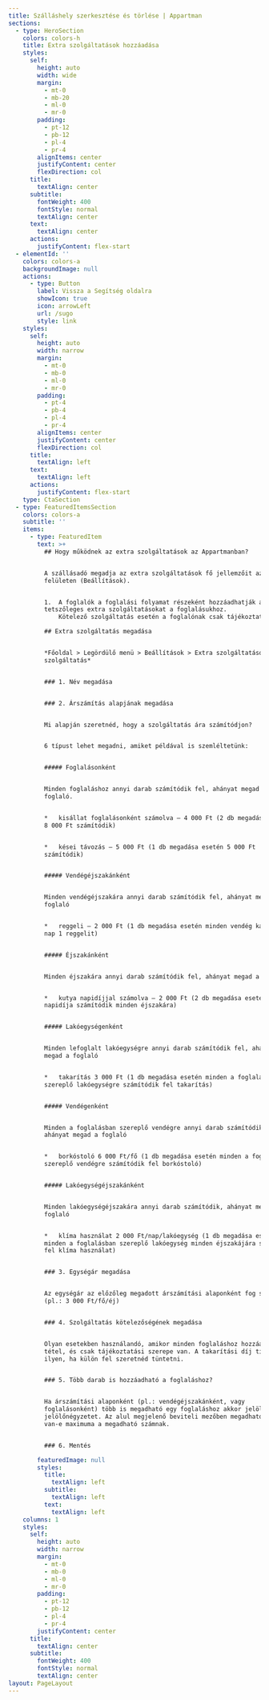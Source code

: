 ```yaml
---
title: Szálláshely szerkesztése és törlése | Appartman
sections:
  - type: HeroSection
    colors: colors-h
    title: Extra szolgáltatások hozzáadása
    styles:
      self:
        height: auto
        width: wide
        margin:
          - mt-0
          - mb-20
          - ml-0
          - mr-0
        padding:
          - pt-12
          - pb-12
          - pl-4
          - pr-4
        alignItems: center
        justifyContent: center
        flexDirection: col
      title:
        textAlign: center
      subtitle:
        fontWeight: 400
        fontStyle: normal
        textAlign: center
      text:
        textAlign: center
      actions:
        justifyContent: flex-start
  - elementId: ''
    colors: colors-a
    backgroundImage: null
    actions:
      - type: Button
        label: Vissza a Segítség oldalra
        showIcon: true
        icon: arrowLeft
        url: /sugo
        style: link
    styles:
      self:
        height: auto
        width: narrow
        margin:
          - mt-0
          - mb-0
          - ml-0
          - mr-0
        padding:
          - pt-4
          - pb-4
          - pl-4
          - pr-4
        alignItems: center
        justifyContent: center
        flexDirection: col
      title:
        textAlign: left
      text:
        textAlign: left
      actions:
        justifyContent: flex-start
    type: CtaSection
  - type: FeaturedItemsSection
    colors: colors-a
    subtitle: ''
    items:
      - type: FeaturedItem
        text: >+
          ## Hogy működnek az extra szolgáltatások az Appartmanban?


          A szállásadó megadja az extra szolgáltatások fő jellemzőit az admin
          felületen (Beállítások).


          1.  A foglalók a foglalási folyamat részeként hozzáadhatják a
          tetszőleges extra szolgáltatásokat a foglalásukhoz.
              Kötelező szolgáltatás esetén a foglalónak csak tájékoztatás jelleggel jelenik meg az extra szolgáltatás. Ilyen lehet például a takarítás.

          ## Extra szolgáltatás megadása


          *Főoldal > Legördülő menü > Beállítások > Extra szolgáltatások > Új
          szolgáltatás*


          ### 1. Név megadása


          ### 2. Árszámítás alapjának megadása


          Mi alapján szeretnéd, hogy a szolgáltatás ára számítódjon?


          6 típust lehet megadni, amiket példával is szemléltetünk:


          ##### Foglalásonként


          Minden foglaláshoz annyi darab számítódik fel, ahányat megad a
          foglaló.


          *   kisállat foglalásonként számolva – 4 000 Ft (2 db megadása esetén
          8 000 Ft számítódik)


          *   kései távozás – 5 000 Ft (1 db megadása esetén 5 000 Ft
          számítódik)


          ##### Vendégéjszakánként


          Minden vendégéjszakára annyi darab számítódik fel, ahányat megad a
          foglaló


          *   reggeli – 2 000 Ft (1 db megadása esetén minden vendég kap minden
          nap 1 reggelit)


          ##### Éjszakánként


          Minden éjszakára annyi darab számítódik fel, ahányat megad a foglaló


          *   kutya napidíjjal számolva – 2 000 Ft (2 db megadása esetén 2 kutya
          napidíja számítódik minden éjszakára)


          ##### Lakóegységenként


          Minden lefoglalt lakóegységre annyi darab számítódik fel, ahányat
          megad a foglaló


          *   takarítás 3 000 Ft (1 db megadása esetén minden a foglalásban
          szereplő lakóegységre számítódik fel takarítás)


          ##### Vendégenként


          Minden a foglalásban szereplő vendégre annyi darab számítódik fel,
          ahányat megad a foglaló


          *   borkóstoló 6 000 Ft/fő (1 db megadása esetén minden a foglalásban
          szereplő vendégre számítódik fel borkóstoló)


          ##### Lakóegységéjszakánként


          Minden lakóegységéjszakára annyi darab számítódik, ahányat megad a
          foglaló


          *   klíma használat 2 000 Ft/nap/lakóegység (1 db megadása esetén
          minden a foglalásban szereplő lakóegység minden éjszakájára számítódik
          fel klíma használat)


          ### 3. Egységár megadása


          Az egységár az előzőleg megadott árszámítási alaponként fog számítódni
          (pl.: 3 000 Ft/fő/éj)


          ### 4. Szolgáltatás kötelezőségének megadása


          Olyan esetekben használandó, amikor minden foglaláshoz hozzáadódik a
          tétel, és csak tájékoztatási szerepe van. A takarítási díj tipikusan
          ilyen, ha külön fel szeretnéd tüntetni.


          ### 5. Több darab is hozzáadható a foglaláshoz?


          Ha árszámítási alaponként (pl.: vendégéjszakánként, vagy
          foglalásonként) több is megadható egy foglaláshoz akkor jelöld be a
          jelölőnégyzetet. Az alul megjelenő beviteli mezőben megadhatod, hogy
          van-e maximuma a megadható számnak.


          ### 6. Mentés

        featuredImage: null
        styles:
          title:
            textAlign: left
          subtitle:
            textAlign: left
          text:
            textAlign: left
    columns: 1
    styles:
      self:
        height: auto
        width: narrow
        margin:
          - mt-0
          - mb-0
          - ml-0
          - mr-0
        padding:
          - pt-12
          - pb-12
          - pl-4
          - pr-4
        justifyContent: center
      title:
        textAlign: center
      subtitle:
        fontWeight: 400
        fontStyle: normal
        textAlign: center
layout: PageLayout
---
```

